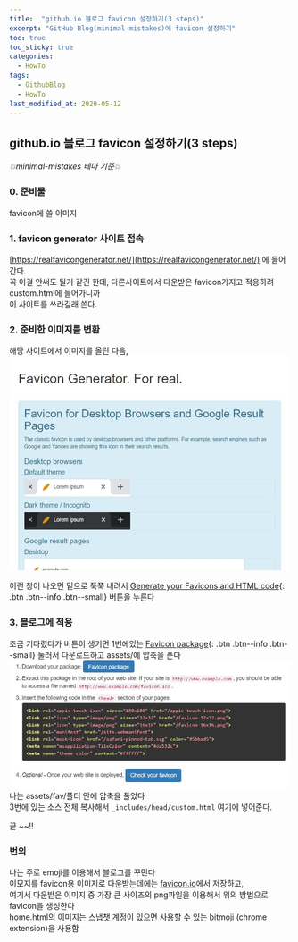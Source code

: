 ```yaml
---
title:  "github.io 블로그 favicon 설정하기(3 steps)"
excerpt: "GitHub Blog(minimal-mistakes)에 favicon 설정하기"
toc: true
toc_sticky: true
categories:
  - HowTo
tags:
  - GithubBlog
  - HowTo
last_modified_at: 2020-05-12
---
```

## github.io 블로그 favicon 설정하기(3 steps)
*💥minimal-mistakes 테마 기준💥*  


### 0. 준비물  
favicon에 쓸 이미지  


### 1. favicon generator 사이트 접속  
[https://realfavicongenerator.net/](https://realfavicongenerator.net/) 에 들어간다.  
꼭 이걸 안써도 될거 같긴 한데, 다른사이트에서 다운받은 favicon가지고 적용하려 custom.html에 들어가니까  
이 사이트를 쓰라길래 쓴다.


### 2. 준비한 이미지를 변환  
해당 사이트에서 이미지를 올린 다음,
![image1](/assets/images/post/200512-1.JPG)


이런 창이 나오면 밑으로 쭉쭉 내려서 
[Generate your Favicons and HTML code](){: .btn .btn--info .btn--small}
 버튼을 누른다


### 3. 블로그에 적용  
조금 기다렸다가 버튼이 생기면 1번에있는 [Favicon package](){: .btn .btn--info .btn--small}
눌러서 다운로드하고 assets/에 압축을 푼다  
![image2](/assets/images/post/200512-3.JPG)  
나는 assets/fav/폴더 안에 압축을 풀었다  
3번에 있는 소스 전체 복사해서 <code>_includes/head/custom.html</code> 여기에 넣어준다.


끝 ~~!!  

### 번외  
나는 주로 emoji를 이용해서 블로그를 꾸민다  
이모지를 favicon용 이미지로 다운받는데에는 [favicon.io](https://favicon.io/)에서 저장하고,  
여기서 다운받은 이미지 중 가장 큰 사이즈의 png파일을 이용해서 위의 방법으로 favicon을 생성한다  
home.html의 이미지는 스냅챗 계정이 있으면 사용할 수 있는 bitmoji (chrome extension)을 사용함  